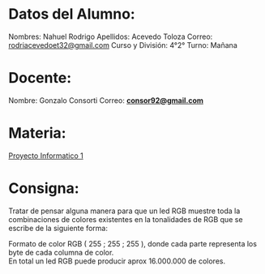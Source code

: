# Datos del Alumno:

Nombres: Nahuel Rodrigo 
Apellidos: Acevedo Toloza
Correo: rodriacevedoet32@gmail.com
Curso y División: 4°2°
Turno: Mañana

# Docente:
Nombre: Gonzalo Consorti
Correo: **[consor92@gmail.com](https://mail.google.com/mail/?view=cm&fs=1&to=consor92%40gmail.com&authuser=0)**

# Materia:
[Proyecto Informatico 1](https://classroom.google.com/c/NjU1NzcwMjE5NzM0)

# Consigna: 

Tratar de pensar alguna manera para que un led RGB muestre toda la combinaciones de colores existentes en la tonalidades de RGB que se escribe de la siguiente forma:  
  
Formato de color RGB ( 255 ; 255 ; 255 ), donde cada parte representa los byte de cada columna de color.  
En total un led RGB puede producir aprox 16.000.000 de colores.
